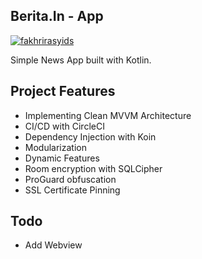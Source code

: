 ## Berita.In - App

[![fakhrirasyids](https://circleci.com/gh/fakhrirasyids/Berita.In-App.svg?style=svg)](https://circleci.com/gh/fakhrirasyids/Berita.In-App)

Simple News App built with Kotlin.

## Project Features

- Implementing Clean MVVM Architecture
- CI/CD with CircleCI
- Dependency Injection with Koin
- Modularization
- Dynamic Features
- Room encryption with SQLCipher
- ProGuard obfuscation
- SSL Certificate Pinning

## Todo
- Add Webview
